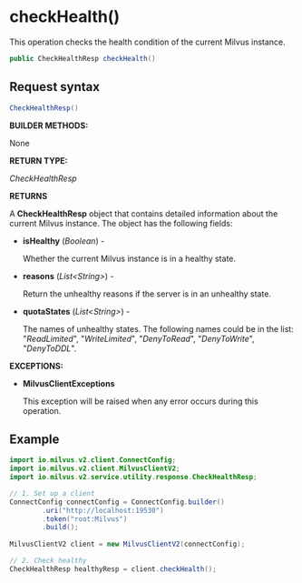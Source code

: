 # checkHealth()

This operation checks the health condition of the current Milvus instance.

```java
public CheckHealthResp checkHealth()
```

## Request syntax

```java
CheckHealthResp()
```

**BUILDER METHODS:**

None

**RETURN TYPE:**

*CheckHealthResp*

**RETURNS**

A **CheckHealthResp** object that contains detailed information about the current Milvus instance. The object has the following fields:

- **isHealthy** (*Boolean*) -

    Whether the current Milvus instance is in a healthy state.

- **reasons** (*List\<String>*) -

    Return the unhealthy reasons if the server is in an unhealthy state.

- **quotaStates** (*List\<String>*) - 

    The names of unhealthy states. The following names could be in the list: "*ReadLimited*", "*WriteLimited*", "*DenyToRead*", "*DenyToWrite*", "*DenyToDDL*".

**EXCEPTIONS:**

- **MilvusClientExceptions**

    This exception will be raised when any error occurs during this operation.

## Example

```java
import io.milvus.v2.client.ConnectConfig;
import io.milvus.v2.client.MilvusClientV2;
import io.milvus.v2.service.utility.response.CheckHealthResp;

// 1. Set up a client
ConnectConfig connectConfig = ConnectConfig.builder()
        .uri("http://localhost:19530")
        .token("root:Milvus")
        .build();
        
MilvusClientV2 client = new MilvusClientV2(connectConfig);

// 2. Check healthy
CheckHealthResp healthyResp = client.checkHealth();
```

